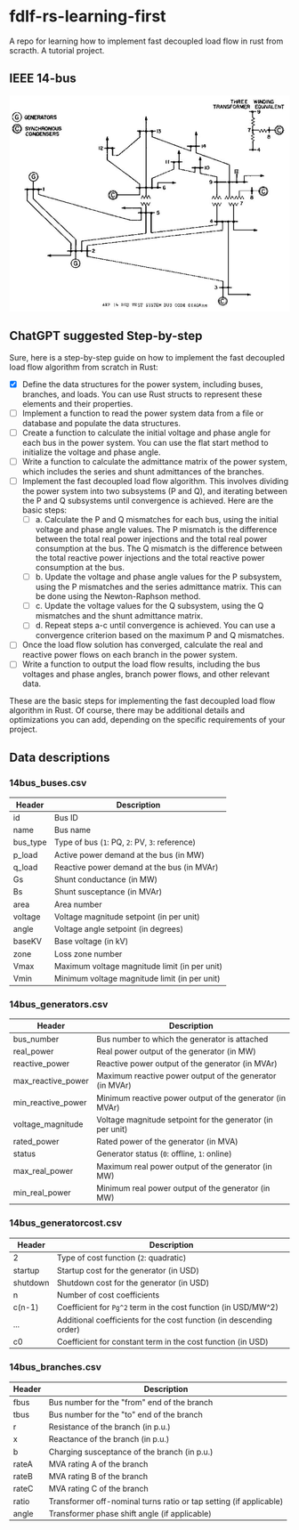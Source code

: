 # fdlf-rs-learning-first
A repo for learning how to implement fast decoupled load flow in rust from scracth. A tutorial project.


## IEEE 14-bus
![IEEE 14-bus system](data/14bus.jpg)

## ChatGPT suggested Step-by-step
Sure, here is a step-by-step guide on how to implement the fast decoupled load flow algorithm from scratch in Rust:

- [x] Define the data structures for the power system, including buses, branches, and loads. You can use Rust structs to represent these elements and their properties.
- [ ] Implement a function to read the power system data from a file or database and populate the data structures.
- [ ] Create a function to calculate the initial voltage and phase angle for each bus in the power system. You can use the flat start method to initialize the voltage and phase angle.
- [ ] Write a function to calculate the admittance matrix of the power system, which includes the series and shunt admittances of the branches.
- [ ] Implement the fast decoupled load flow algorithm. This involves dividing the power system into two subsystems (P and Q), and iterating between the P and Q subsystems until convergence is achieved. Here are the basic steps:
    - [ ] a. Calculate the P and Q mismatches for each bus, using the initial voltage and phase angle values. The P mismatch is the difference between the total real power injections and the total real power consumption at the bus. The Q mismatch is the difference between the total reactive power injections and the total reactive power consumption at the bus.
    - [ ] b. Update the voltage and phase angle values for the P subsystem, using the P mismatches and the series admittance matrix. This can be done using the Newton-Raphson method.
    - [ ] c. Update the voltage values for the Q subsystem, using the Q mismatches and the shunt admittance matrix.
    - [ ] d. Repeat steps a-c until convergence is achieved. You can use a convergence criterion based on the maximum P and Q mismatches.
- [ ] Once the load flow solution has converged, calculate the real and reactive power flows on each branch in the power system.
- [ ] Write a function to output the load flow results, including the bus voltages and phase angles, branch power flows, and other relevant data.

These are the basic steps for implementing the fast decoupled load flow algorithm in Rust. Of course, there may be additional details and optimizations you can add, depending on the specific requirements of your project.

## Data descriptions
### 14bus_buses.csv
| Header   | Description                                                           |
|----------|-----------------------------------------------------------------------|
| id       | Bus ID                                                                |
| name     | Bus name                                                              |
| bus_type | Type of bus (`1`: PQ, `2`: PV, `3`: reference)                        |
| p_load   | Active power demand at the bus (in MW)                                |
| q_load   | Reactive power demand at the bus (in MVAr)                            |
| Gs       | Shunt conductance (in MW)                                             |
| Bs       | Shunt susceptance (in MVAr)                                           |
| area     | Area number                                                           |
| voltage  | Voltage magnitude setpoint (in per unit)                              |
| angle    | Voltage angle setpoint (in degrees)                                    |
| baseKV   | Base voltage (in kV)                                                  |
| zone     | Loss zone number                                                       |
| Vmax     | Maximum voltage magnitude limit (in per unit)                         |
| Vmin     | Minimum voltage magnitude limit (in per unit)                         |

### 14bus_generators.csv
| Header | Description                                              |
|--------|----------------------------------------------------------|
| bus_number    | Bus number to which the generator is attached            |
| real_power     | Real power output of the generator (in MW)                |
| reactive_power     | Reactive power output of the generator (in MVAr)          |
| max_reactive_power   | Maximum reactive power output of the generator (in MVAr) |
| min_reactive_power   | Minimum reactive power output of the generator (in MVAr) |
| voltage_magnitude     | Voltage magnitude setpoint for the generator (in per unit)|
| rated_power  | Rated power of the generator (in MVA)                     |
| status | Generator status (`0`: offline, `1`: online)             |
| max_real_power   | Maximum real power output of the generator (in MW)        |
| min_real_power   | Minimum real power output of the generator (in MW)        |

### 14bus_generatorcost.csv
| Header | Description                                                     |
|--------|-----------------------------------------------------------------|
| 2      | Type of cost function (`2`: quadratic)                          |
| startup| Startup cost for the generator (in USD)                         |
| shutdown| Shutdown cost for the generator (in USD)                         |
| n      | Number of cost coefficients                                      |
| c(n-1) | Coefficient for `Pg^2` term in the cost function (in USD/MW^2)   |
| ...    | Additional coefficients for the cost function (in descending order) |
| c0     | Coefficient for constant term in the cost function (in USD)     |

### 14bus_branches.csv
| Header | Description                                                         |
|--------|---------------------------------------------------------------------|
| fbus   | Bus number for the "from" end of the branch                          |
| tbus   | Bus number for the "to" end of the branch                            |
| r      | Resistance of the branch (in p.u.)                                   |
| x      | Reactance of the branch (in p.u.)                                    |
| b      | Charging susceptance of the branch (in p.u.)                         |
| rateA  | MVA rating A of the branch                                           |
| rateB  | MVA rating B of the branch                                           |
| rateC  | MVA rating C of the branch                                           |
| ratio  | Transformer off-nominal turns ratio or tap setting (if applicable)   |
| angle  | Transformer phase shift angle (if applicable)                       
